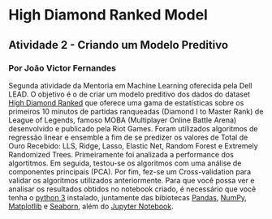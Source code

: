 # High Diamond Ranked Model

## Atividade 2 - Criando um Modelo Preditivo

### Por João Victor Fernandes

Segunda atividade da Mentoria em Machine Learning oferecida pela Dell LEAD. O objetivo é o de criar um modelo preditivo dos dados do dataset [High Diamond Ranked](https://www.kaggle.com/bobbyscience/league-of-legends-diamond-ranked-games-10-min) que oferece uma gama de estatísticas sobre os primeiros 10 minutos de partidas ranqueadas (Diamond I to Master Rank) de League of Legends, famoso MOBA (Multiplayer Online Battle Arena) desenvolvido e publicado pela Riot Games. Foram utilizados algoritmos de regressão linear e ensemble a fim de se predizer os valores de Total de Ouro Recebido: LLS, Ridge, Lasso, Elastic Net, Random Forest e Extremely Randomized Trees. Primeiramente foi analizada a performance dos algortitmos. Em seguida, testou-se os algoritmos com uma análise de componentes principais (PCA). Por fim, fez-se um Cross-validation para validar os algoritmos utilizados anteriormente.
Para que você possa ver e analisar os resultados obtidos no notebook criado, é necessário que você tenha o [python 3](https://www.python.org/) instalado, juntamente das bibiotecas [Pandas](https://pandas.pydata.org/), [NumPy](https://numpy.org/), [Matplotlib](https://matplotlib.org/) e [Seaborn](https://seaborn.pydata.org/), além do [Jupyter Notebook](https://jupyter.org/).
